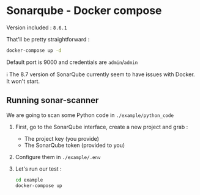 # Sonarqube - Docker compose

Version included : `8.6.1`

That'll be pretty straightforward :

```bash
docker-compose up -d
```

Default port is 9000 and credentials are `admin`/`admin`

:information_source: The 8.7 version of SonarQube currently seem to have issues with Docker. It won't start.

## Running sonar-scanner

We are going to scan some Python code in `./example/python_code`

1. First, go to the SonarQube interface, create a new project and grab :

   - The project key (you provide)
   - The SonarQube token (provided to you)

2. Configure them in `./example/.env`

3. Let's run our test :

    ```bash
    cd example
    docker-compose up
    ```
